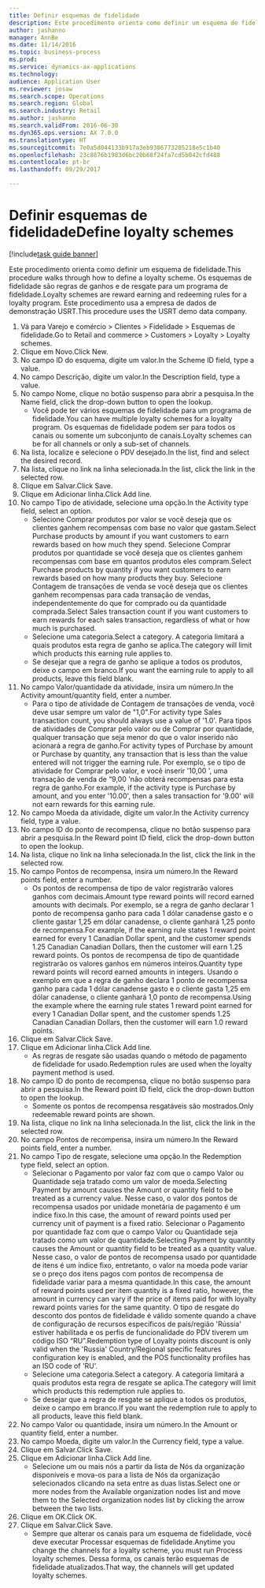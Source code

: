 ```yaml
--- 
title: Definir esquemas de fidelidade
description: Este procedimento orienta como definir um esquema de fidelidade.
author: jashanno
manager: AnnBe
ms.date: 11/14/2016
ms.topic: business-process
ms.prod: 
ms.service: dynamics-ax-applications
ms.technology: 
audience: Application User
ms.reviewer: josaw
ms.search.scope: Operations
ms.search.region: Global
ms.search.industry: Retail
ms.author: jashanno
ms.search.validFrom: 2016-06-30
ms.dyn365.ops.version: AX 7.0.0
ms.translationtype: HT
ms.sourcegitcommit: 7e0a5d044133b917a3eb9386773205218e5c1b40
ms.openlocfilehash: 23c8876b1983d6bc20b68f24fa7cd5b042cfd488
ms.contentlocale: pt-br
ms.lasthandoff: 09/29/2017

---
```


# <a name="define-loyalty-schemes"></a><span data-ttu-id="d4e98-103">Definir esquemas de fidelidade</span><span class="sxs-lookup"><span data-stu-id="d4e98-103">Define loyalty schemes</span></span>

[!include[task guide banner](../includes/task-guide-banner.md)]

<span data-ttu-id="d4e98-104">Este procedimento orienta como definir um esquema de fidelidade.</span><span class="sxs-lookup"><span data-stu-id="d4e98-104">This procedure walks through how to define a loyalty scheme.</span></span> <span data-ttu-id="d4e98-105">Os esquemas de fidelidade são regras de ganhos e de resgate para um programa de fidelidade.</span><span class="sxs-lookup"><span data-stu-id="d4e98-105">Loyalty schemes are reward earning and redeeming rules for a loyalty program.</span></span> <span data-ttu-id="d4e98-106">Este procedimento usa a empresa de dados de demonstração USRT.</span><span class="sxs-lookup"><span data-stu-id="d4e98-106">This procedure uses the USRT demo data company.</span></span>

1. <span data-ttu-id="d4e98-107">Vá para Varejo e comércio > Clientes > Fidelidade > Esquemas de fidelidade.</span><span class="sxs-lookup"><span data-stu-id="d4e98-107">Go to Retail and commerce > Customers > Loyalty > Loyalty schemes.</span></span>
2. <span data-ttu-id="d4e98-108">Clique em Novo.</span><span class="sxs-lookup"><span data-stu-id="d4e98-108">Click New.</span></span>
3. <span data-ttu-id="d4e98-109">No campo ID do esquema, digite um valor.</span><span class="sxs-lookup"><span data-stu-id="d4e98-109">In the Scheme ID field, type a value.</span></span>
4. <span data-ttu-id="d4e98-110">No campo Descrição, digite um valor.</span><span class="sxs-lookup"><span data-stu-id="d4e98-110">In the Description field, type a value.</span></span>
5. <span data-ttu-id="d4e98-111">No campo Nome, clique no botão suspenso para abrir a pesquisa.</span><span class="sxs-lookup"><span data-stu-id="d4e98-111">In the Name field, click the drop-down button to open the lookup.</span></span>
    * <span data-ttu-id="d4e98-112">Você pode ter vários esquemas de fidelidade para um programa de fidelidade.</span><span class="sxs-lookup"><span data-stu-id="d4e98-112">You can have multiple loyalty schemes for a loyalty program.</span></span> <span data-ttu-id="d4e98-113">Os esquemas de fidelidade podem ser para todos os canais ou somente um subconjunto de canais.</span><span class="sxs-lookup"><span data-stu-id="d4e98-113">Loyalty schemes can be for all channels or only a sub-set of channels.</span></span>  
6. <span data-ttu-id="d4e98-114">Na lista, localize e selecione o PDV desejado.</span><span class="sxs-lookup"><span data-stu-id="d4e98-114">In the list, find and select the desired record.</span></span>
7. <span data-ttu-id="d4e98-115">Na lista, clique no link na linha selecionada.</span><span class="sxs-lookup"><span data-stu-id="d4e98-115">In the list, click the link in the selected row.</span></span>
8. <span data-ttu-id="d4e98-116">Clique em Salvar.</span><span class="sxs-lookup"><span data-stu-id="d4e98-116">Click Save.</span></span>
9. <span data-ttu-id="d4e98-117">Clique em Adicionar linha.</span><span class="sxs-lookup"><span data-stu-id="d4e98-117">Click Add line.</span></span>
10. <span data-ttu-id="d4e98-118">No campo Tipo de atividade, selecione uma opção.</span><span class="sxs-lookup"><span data-stu-id="d4e98-118">In the Activity type field, select an option.</span></span>
    * <span data-ttu-id="d4e98-119">Selecione Comprar produtos por valor se você deseja que os clientes ganhem recompensas com base no valor que gastam.</span><span class="sxs-lookup"><span data-stu-id="d4e98-119">Select Purchase products by amount if you want customers to earn rewards based on how much they spend.</span></span> <span data-ttu-id="d4e98-120">Selecione Comprar produtos por quantidade se você deseja que os clientes ganhem recompensas com base em quantos produtos eles compram.</span><span class="sxs-lookup"><span data-stu-id="d4e98-120">Select Purchase products by quantity if you want customers to earn rewards based on how many products they buy.</span></span>  <span data-ttu-id="d4e98-121">Selecione Contagem de transações de venda se você deseja que os clientes ganhem recompensas para cada transação de vendas, independentemente do que for comprado ou da quantidade comprada.</span><span class="sxs-lookup"><span data-stu-id="d4e98-121">Select Sales transaction count if you want customers to earn rewards for each sales transaction, regardless of what or how much is purchased.</span></span>  
    * <span data-ttu-id="d4e98-122">Selecione uma categoria.</span><span class="sxs-lookup"><span data-stu-id="d4e98-122">Select a category.</span></span> <span data-ttu-id="d4e98-123">A categoria limitará a quais produtos esta regra de ganho se aplica.</span><span class="sxs-lookup"><span data-stu-id="d4e98-123">The category will limit which products this earning rule applies to.</span></span>  
    * <span data-ttu-id="d4e98-124">Se desejar que a regra de ganho se aplique a todos os produtos, deixe o campo em branco.</span><span class="sxs-lookup"><span data-stu-id="d4e98-124">If you want the earning rule to apply to all products, leave this field blank.</span></span>  
11. <span data-ttu-id="d4e98-125">No campo Valor/quantidade da atividade, insira um número.</span><span class="sxs-lookup"><span data-stu-id="d4e98-125">In the Activity amount/quantity field, enter a number.</span></span>
    *  <span data-ttu-id="d4e98-126">Para o tipo de atividade de Contagem de transações de venda, você deve usar sempre um valor de "1,0".</span><span class="sxs-lookup"><span data-stu-id="d4e98-126">For activity type Sales transaction count, you should always use a value of '1.0'.</span></span> <span data-ttu-id="d4e98-127">Para tipos de atividades de Comprar pelo valor ou de Comprar por quantidade, qualquer transação que seja menor do que o valor inserido não acionará a regra de ganho.</span><span class="sxs-lookup"><span data-stu-id="d4e98-127">For activity types of Purchase by amount or Purchase by quantity, any transaction that is less than the value entered will not trigger the earning rule.</span></span> <span data-ttu-id="d4e98-128">Por exemplo, se o tipo de atividade for Comprar pelo valor, e você inserir '10,00 ', uma transação de venda de “9,00 'não obterá recompensas para esta regra de ganho.</span><span class="sxs-lookup"><span data-stu-id="d4e98-128">For example, if the activity type is Purchase by amount, and you enter '10.00', then a sales transaction for '9.00' will not earn rewards for this earning rule.</span></span>  
12. <span data-ttu-id="d4e98-129">No campo Moeda da atividade, digite um valor.</span><span class="sxs-lookup"><span data-stu-id="d4e98-129">In the Activity currency field, type a value.</span></span>
13. <span data-ttu-id="d4e98-130">No campo ID do ponto de recompensa, clique no botão suspenso para abrir a pesquisa.</span><span class="sxs-lookup"><span data-stu-id="d4e98-130">In the Reward point ID field, click the drop-down button to open the lookup.</span></span>
14. <span data-ttu-id="d4e98-131">Na lista, clique no link na linha selecionada.</span><span class="sxs-lookup"><span data-stu-id="d4e98-131">In the list, click the link in the selected row.</span></span>
15. <span data-ttu-id="d4e98-132">No campo Pontos de recompensa, insira um número.</span><span class="sxs-lookup"><span data-stu-id="d4e98-132">In the Reward points field, enter a number.</span></span>
    * <span data-ttu-id="d4e98-133">Os pontos de recompensa de tipo de valor registrarão valores ganhos com decimais.</span><span class="sxs-lookup"><span data-stu-id="d4e98-133">Amount type reward points will record earned amounts with decimals.</span></span> <span data-ttu-id="d4e98-134">Por exemplo, se a regra de ganho declarar 1 ponto de recompensa ganho para cada 1 dólar canadense gasto e o cliente gastar 1,25 em dólar canadense, o cliente ganhará 1,25 ponto de recompensa.</span><span class="sxs-lookup"><span data-stu-id="d4e98-134">For example, if the earning rule states 1 reward point earned for every 1 Canadian Dollar spent, and the customer spends 1.25 Canadian Canadian Dollars, then the customer will earn 1.25 reward points.</span></span> <span data-ttu-id="d4e98-135">Os pontos de recompensa de tipo de quantidade registrarão os valores ganhos em números inteiros.</span><span class="sxs-lookup"><span data-stu-id="d4e98-135">Quantity type reward points will record earned amounts in integers.</span></span> <span data-ttu-id="d4e98-136">Usando o exemplo em que a regra de ganho declara 1 ponto de recompensa ganho para cada 1 dólar canadense gasto e o cliente gasta 1,25 em dólar canadense, o cliente ganhará 1,0 ponto de recompensa.</span><span class="sxs-lookup"><span data-stu-id="d4e98-136">Using the example where the earning rule states 1 reward point earned for every 1 Canadian Dollar spent, and the customer spends 1.25 Canadian Canadian Dollars, then the customer will earn 1.0 reward points.</span></span>  
16. <span data-ttu-id="d4e98-137">Clique em Salvar.</span><span class="sxs-lookup"><span data-stu-id="d4e98-137">Click Save.</span></span>
17. <span data-ttu-id="d4e98-138">Clique em Adicionar linha.</span><span class="sxs-lookup"><span data-stu-id="d4e98-138">Click Add line.</span></span>
    * <span data-ttu-id="d4e98-139">As regras de resgate são usadas quando o método de pagamento de fidelidade for usado.</span><span class="sxs-lookup"><span data-stu-id="d4e98-139">Redemption rules are used when the loyalty payment method is used.</span></span>  
18. <span data-ttu-id="d4e98-140">No campo ID do ponto de recompensa, clique no botão suspenso para abrir a pesquisa.</span><span class="sxs-lookup"><span data-stu-id="d4e98-140">In the Reward point ID field, click the drop-down button to open the lookup.</span></span>
    * <span data-ttu-id="d4e98-141">Somente os pontos de recompensa resgatáveis são mostrados.</span><span class="sxs-lookup"><span data-stu-id="d4e98-141">Only redeemable reward points are shown.</span></span>  
19. <span data-ttu-id="d4e98-142">Na lista, clique no link na linha selecionada.</span><span class="sxs-lookup"><span data-stu-id="d4e98-142">In the list, click the link in the selected row.</span></span>
20. <span data-ttu-id="d4e98-143">No campo Pontos de recompensa, insira um número.</span><span class="sxs-lookup"><span data-stu-id="d4e98-143">In the Reward points field, enter a number.</span></span>
21. <span data-ttu-id="d4e98-144">No campo Tipo de resgate, selecione uma opção.</span><span class="sxs-lookup"><span data-stu-id="d4e98-144">In the Redemption type field, select an option.</span></span>
    * <span data-ttu-id="d4e98-145">Selecionar o Pagamento por valor faz com que o campo Valor ou Quantidade seja tratado como um valor de moeda.</span><span class="sxs-lookup"><span data-stu-id="d4e98-145">Selecting Payment by amount causes the Amount or quantity field to be treated as a currency value.</span></span> <span data-ttu-id="d4e98-146">Nesse caso, o valor dos pontos de recompensa usados por unidade monetária de pagamento é um índice fixo.</span><span class="sxs-lookup"><span data-stu-id="d4e98-146">In this case, the amount of reward points used per currency unit of payment is a fixed ratio.</span></span> <span data-ttu-id="d4e98-147">Selecionar o Pagamento por quantidade faz com que o campo Valor ou Quantidade seja tratado como um valor de quantidade.</span><span class="sxs-lookup"><span data-stu-id="d4e98-147">Selecting Payment by quantity causes the Amount or quantity field to be treated as a quantity value.</span></span> <span data-ttu-id="d4e98-148">Nesse caso, o valor de pontos de recompensa usado por quantidade de itens é um índice fixo, entretanto, o valor na moeda pode variar se o preço dos itens pagos com pontos de recompensa de fidelidade variar para a mesma quantidade.</span><span class="sxs-lookup"><span data-stu-id="d4e98-148">In this case, the amount of reward points used per item quantity is a fixed ratio, however, the amount in currency can vary if the price of items paid for with loyalty reward points varies for the same quantity.</span></span> <span data-ttu-id="d4e98-149">O tipo de resgate do desconto dos pontos de fidelidade é válido somente quando a chave de configuração de recursos específicos de país/região 'Rússia' estiver habilitada e os perfis de funcionalidade do PDV tiverem um código ISO “RU”.</span><span class="sxs-lookup"><span data-stu-id="d4e98-149">Redemption type of Loyalty points discount is only valid when the 'Russia' Country/Regional specific features configuration key is enabled, and the POS functionality profiles has an ISO code of 'RU'.</span></span>  
    * <span data-ttu-id="d4e98-150">Selecione uma categoria.</span><span class="sxs-lookup"><span data-stu-id="d4e98-150">Select a category.</span></span> <span data-ttu-id="d4e98-151">A categoria limitará a quais produtos esta regra de resgate se aplica.</span><span class="sxs-lookup"><span data-stu-id="d4e98-151">The category will limit which products this redemption rule applies to.</span></span>  
    * <span data-ttu-id="d4e98-152">Se desejar que a regra de resgate se aplique a todos os produtos, deixe o campo em branco.</span><span class="sxs-lookup"><span data-stu-id="d4e98-152">If you want the redemption rule to apply to all products, leave this field blank.</span></span>  
22. <span data-ttu-id="d4e98-153">No campo Valor ou quantidade, insira um número.</span><span class="sxs-lookup"><span data-stu-id="d4e98-153">In the Amount or quantity field, enter a number.</span></span>
23. <span data-ttu-id="d4e98-154">No campo Moeda, digite um valor.</span><span class="sxs-lookup"><span data-stu-id="d4e98-154">In the Currency field, type a value.</span></span>
24. <span data-ttu-id="d4e98-155">Clique em Salvar.</span><span class="sxs-lookup"><span data-stu-id="d4e98-155">Click Save.</span></span>
25. <span data-ttu-id="d4e98-156">Clique em Adicionar linha.</span><span class="sxs-lookup"><span data-stu-id="d4e98-156">Click Add line.</span></span>
    * <span data-ttu-id="d4e98-157">Selecione um ou mais nós a partir da lista de Nós da organização disponíveis e mova-os para a lista de Nós da organização selecionados clicando na seta entre as duas listas.</span><span class="sxs-lookup"><span data-stu-id="d4e98-157">Select one or more nodes from the Available organization nodes list and move them to the Selected organization nodes list by clicking the arrow between the two lists.</span></span>  
26. <span data-ttu-id="d4e98-158">Clique em OK.</span><span class="sxs-lookup"><span data-stu-id="d4e98-158">Click OK.</span></span>
27. <span data-ttu-id="d4e98-159">Clique em Salvar.</span><span class="sxs-lookup"><span data-stu-id="d4e98-159">Click Save.</span></span>
    * <span data-ttu-id="d4e98-160">Sempre que alterar os canais para um esquema de fidelidade, você deve executar Processar esquemas de fidelidade.</span><span class="sxs-lookup"><span data-stu-id="d4e98-160">Anytime you change the channels for a loyalty scheme, you must run Process loyalty schemes.</span></span> <span data-ttu-id="d4e98-161">Dessa forma, os canais terão esquemas de fidelidade atualizados.</span><span class="sxs-lookup"><span data-stu-id="d4e98-161">That way, the channels will get updated loyalty schemes.</span></span>  


